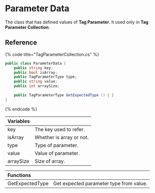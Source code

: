 # Parameter Data

The class that has defined values of **Tag Parameter**. It used only in **Tag Parameter Collection**.

## Reference

{% code title="TagParameterCollection.cs" %}
```csharp
public class ParameterData {
    public string key;
    public bool isArray;
    public TagParameterType type;
    public string value;
    public int arraySize;
    
    public TagParameterType GetExpectedType () { }
}
```
{% endcode %}

| Variables |  |
| :--- | :--- |
| key | The key used to refer. |
| isArray | Whether is array or not. |
| type | Type of parameter. |
| value | Value of parameter. |
| arraySize | Size of array. |

| Functions |  |
| :--- | :--- |
| GetExpectedType | Get expected parameter type from value. |



